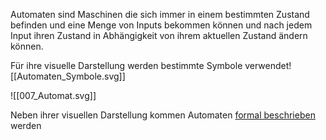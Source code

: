 Automaten sind Maschinen die sich immer in einem bestimmten Zustand befinden und eine Menge von Inputs bekommen können und nach jedem Input ihren Zustand in Abhängigkeit von ihrem aktuellen Zustand ändern können.

Für ihre visuelle Darstellung werden bestimmte Symbole verwendet![[Automaten_Symbole.svg]]

![[007_Automat.svg]]

Neben ihrer visuellen Darstellung kommen Automaten [formal beschrieben](<Formale Beschreibung von Automaten>) werden